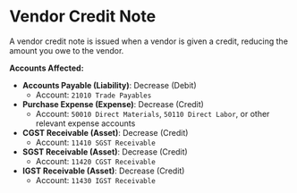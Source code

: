 # Vendor Credit Note
A vendor credit note is issued when a vendor is given a credit, reducing the amount you owe to the vendor.

**Accounts Affected:**
- **Accounts Payable (Liability)**: Decrease (Debit)
  - Account: `21010 Trade Payables`
- **Purchase Expense (Expense)**: Decrease (Credit)
  - Account: `50010 Direct Materials`, `50110 Direct Labor`, or other relevant expense accounts
- **CGST Receivable (Asset)**: Decrease (Credit)
  - Account: `11410 SGST Receivable`
- **SGST Receivable (Asset)**: Decrease (Credit)
  - Account: `11420 CGST Receivable`
- **IGST Receivable (Asset)**: Decrease (Credit)
  - Account: `11430 IGST Receivable`
